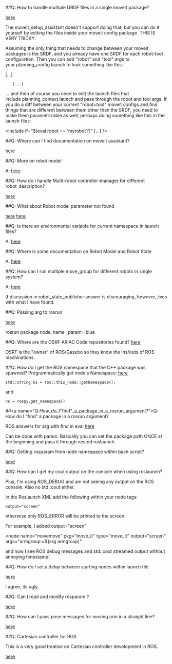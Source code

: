 



##<a name="Q:_How_to_handle_multiple_URDF_files_in_a_single_moveit_package"></a>Q: How to handle multiple URDF files in a single moveit package?


[<u>here</u>](https://gcc02.safelinks.protection.outlook.com/?url=https%3A%2F%2Fanswers.ros.org%2Fquestion%2F298024%2Fhow-to-handle-multiple-urdf-files-in-a-single-moveit-package%2F&amp;data=04%7C01%7Cjohn.michaloski%40nist.gov%7Cd29b6381afc64472620908d89abf4c33%7C2ab5d82fd8fa4797a93e054655c61dec%7C1%7C1%7C637429493705595297%7CUnknown%7CTWFpbGZsb3d8eyJWIjoiMC4wLjAwMDAiLCJQIjoiV2luMzIiLCJBTiI6Ik1haWwiLCJXVCI6Mn0%3D%7C3000&amp;sdata=z3%2BsvlIsvEKkR4UvK3Qe%2FKyN2RblicKAgH47XkDOmcw%3D&amp;reserved=0)


The moveit_setup_assistant doesn't support doing that, but you can do it yourself by editing the files inside your moveit config package.  THIS IS VERY TRICKY.


Assuming the only thing that needs to change between your moveit packages is the SRDF, and you already have one SRDF for each robot-tool configuration. Then you can add "robot" and "tool" args to your planning_config.launch to look something like this:



<launch> 
	  [...] 
	 
<arg name="robot" default="myrobot1"/> 
<arg name="tool" default="mytool1"/> 
	 
<!-- Load universal robot description format (URDF) --> 
<param if="$(arg load_robot_description)" name="$(arg robot_description)" command="$(find xacro)/xacro --inorder $(find myrobot_description)/urdf/$(robot)_$(tool).urdf.xacro" /> 
	 
<!-- The semantic description that corresponds to the URDF --> 
<param name="$(arg robot_description)_semantic" textfile="$(find myrobot_moveit_config)/config/$(robot)_$(tool).srdf" /> 
	 
	   [...] 
</launch> 

... and then of course you need to edit the launch files that include planning_context.launch and pass through the robot and tool args. If you do a diff between your current "robot+tool" moveit configs and find things that are different between them other than the SRDF, you need to make them parametrizable as well, perhaps doing something like this in the launch files:



<include if="$(eval robot == 'myrobot1')" [...] /> 







##<a name="Q:_Where_can_I_find_documentation_on_moveit_assistant?"></a>Q: Where can I find documentation on moveit assistant?


[<u>here</u>](http://docs.ros.org/en/hydro/api/moveit_setup_assistant/html/doc/tutorial.html)


##<a name="Q:_More_on_robot_model"></a>Q: More on robot model

A: [<u>here</u>](https://programmersought.com/article/86995403628/)




##<a name="Q:_How_do_I_handle_Multi-robot_controller-manager_for_different_robot_description?"></a>Q: How do I handle Multi-robot controller-manager for different robot_description?


[<u>here</u>](https://answers.gazebosim.org/question/9403/multi-robot-controller-manager-for-different-robot_descripion/)


##<a name="Q:_What_about_Robot_model_parameter_not_found"></a>Q: What about Robot model parameter not found


[<u>here</u>](A:) [<u>here</u>](https://answers.ros.org/question/317217/robot-model-parameter-not-found/) 




##<a name="Q:_Is_there_an_environmental_variable_for_current_namespace_in_launch_files?"></a>Q: Is there an environmental variable for current namespace in launch files?


A:  [<u>here</u>](https://answers.ros.org/question/212382/is-there-a-environmental-variable-for-current-namespace-in-launchfiles/) 





##<a name="Q:_Where_is_some_documentation_on_Robot_Model_and_Robot_State"></a>Q: Where is some documentation on Robot Model and Robot State


A:  [<u>here</u>](http://docs.ros.org/en/kinetic/api/moveit_tutorials/html/doc/robot_model_and_robot_state/robot_model_and_robot_state_tutorial.html)





##<a name="Q:_How_can_I_run_multiple_move_group_for_different_robots_in_single_system?"></a>Q: How can I run multiple move_group for different robots in single system?


A: [<u>here</u>](https://stackoverflow.com/questions/54926822/how-run-multiple-move-group-for-different-robots-in-single-system)


tf discussion in robot_state_publisher  answer is discouraging, however, jives with what I have found.














##<a name="Q:_Passing_arg_to_rosrun"></a>Q: Passing arg to rosrun


[<u>here</u>](https://answers.ros.org/question/299014/command-line-argument-passing-in-rosrun/) 


rosrun package node_name _param:=blue



##<a name="Q:_Where_are_the_OSRF_ARIAC_Code_repositories_found?
[<u>here</u>](https://bitbucket.org/osrf/ariac/wiki/browse/)"></a>Q: Where are the OSRF ARIAC Code repositories found?
[<u>here</u>](https://bitbucket.org/osrf/ariac/wiki/browse/) 


OSRF is the "owner" of ROS/Gazebo so they know the ins/outs of ROS machinations.




##<a name="Q:_How_do_I_get_the_ROS_namespace_that_the_C++_package_was_spawned?
Programmatically_get_node's_Namespace:_[<u>here</u>](https://answers.ros.org/question/62620/programmatically-get-nodes-namespace/)"></a>Q: How do I get the ROS namespace that the C++ package was spawned?
Programmatically get node's Namespace: [<u>here</u>](https://answers.ros.org/question/62620/programmatically-get-nodes-namespace/)



	std::string ns = ros::this_node::getNamespace(); 

and



	ns = rospy.get_namespace() 




##<a name="Q:_How_do_I_"find"_a_package_in_a_rosrun_argument?"></a>Q: How do I "find" a package in a rosrun argument?


ROS answers for arg with find in eval [<u>here</u>](http://wiki.ros.org/roslaunch/XML)



<arg name="foo" value="$(eval + find('pkg')"/> 

Can be done with param. Basically you can set the package path ONCE at the beginning and pass it through nested roslaunch.


##<a name="Q:_Getting_rosparam_from_node_namespace_within_bash_script?"></a>Q: Getting rosparam from node namespace within bash script?


[<u>here</u>](https://answers.ros.org/question/220941/getting-rosparam-from-node-namespace-within-bash-script/)







##<a name="Q:_How_can_I_get_my_cout_output_on_the_console_when_using_roslaunch?"></a>Q: How can I get my cout output on the console when using roslaunch?


Plus, I'm using ROS_DEBUG and am not seeing any output on the ROS console. Also no std::cout either.


In the Roslaunch XML add the following within your node tags:



	output="screen" 

otherwise only ROS_ERROR will be printed to the screen.


For example, I added output="screen" 



<node name="movemove" pkg="move_it" type="move_it" output="screen"  
	args="armgroup:=$(arg armgroup)" 

and now I see ROS debug messages and std::cout streamed output without annoying timestamp!


##<a name="Q:_How_do_I_set_a_delay_between_starting_nodes_within_launch_file"></a>Q: How do I set a delay between starting nodes within launch file


[<u>here</u>](https://answers.ros.org/question/233353/set-delay-between-starting-nodes-within-launch-file/) 



<arg name="node_start_delay" default="1.0" /> 
<node name="listener" pkg="roscpp_tutorials" type="listener"  
	launch-prefix="bash -c 'sleep $(arg node_start_delay); $0 $@' " /> 

I agree, its ugly.







##<a name="Q:_Can_I_read_and_modify_rosparam_?"></a>Q: Can I read and modify rosparam ?


[<u>here</u>](https://gcc02.safelinks.protection.outlook.com/?url=https%3A%2F%2Fwiki.ros.org%2Froscpp%2FOverview%2FParameter%2520Server%23Retrieving_Lists&data=04%7C01%7Cjohn.michaloski%40nist.gov%7C441e1a64d1c64f15fd1b08d8a2c3866d%7C2ab5d82fd8fa4797a93e054655c61dec%7C1%7C0%7C637438307947362129%7CUnknown%7CTWFpbGZsb3d8eyJWIjoiMC4wLjAwMDAiLCJQIjoiV2luMzIiLCJBTiI6Ik1haWwiLCJXVCI6Mn0%3D%7C1000&sdata=IBQ%2FMUHt8frtLh%2BmuYFHPAkz0TLxX09JrHf03iFWT%2FM%3D&reserved=0)







##<a name="Q:_How_can_I_pass_pose_messages_for_moving_arm_in_a_straight_line?"></a>Q: How can I pass pose messages for moving arm in a straight line?


[<u>here</u>](https://answers.ros.org/question/96331/how-can-i-pass-pose-messages-for-moving-arm-in-a-stright-line/)


##<a name="Q:_Cartesian_controller_for_ROS"></a>Q: Cartesian controller for ROS


This is a very good treatise on Cartesian controller development in ROS.


[<u>here</u>](https://answers.ros.org/question/74776/cartesian-controller-for-ros/) 






